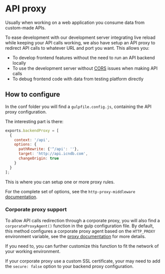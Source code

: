# API proxy

Usually when working on a web application you consume data from custom-made APIs.

To ease development with our development server integrating live reload while keeping your API calls working, we also
have setup an API proxy to redirect API calls to whatever URL and port you want. This allows you:

- To develop frontend features without the need to run an API backend locally
- To use the development server without [CORS](https://en.wikipedia.org/wiki/Cross-origin_resource_sharing) issues
  when making API calls
- To debug frontend code with data from testing platform directly

## How to configure

In the conf folder you will find a `gulpfile.config.js`, containing the API proxy configuration.

The interesting part is there:
```js
exports.backendProxy = [
  {
    context: '/api',
    options: {
      pathRewrite: {'^/api': ''},
      target: 'http://api.icndb.com',
      changeOrigin: true
    }
  }
];
```

This is where you can setup one or more proxy rules.

For the complete set of options, see the `http-proxy-middleware`
[documentation](https://github.com/chimurai/http-proxy-middleware/).

### Corporate proxy support

To allow API calls redirection through a corporate proxy, you will also find a `corporateProxyAgent()` function
in the gulp configuration file. By default, this method configures a corporate proxy agent based on the 
`HTTP_PROXY` environment variable, see the [proxy documentation](proxy.md) for more details.

If you need to, you can further customize this function to fit the network of your working environment.

If your corporate proxy use a custom SSL certificate, your may need to add the `secure: false` option to your
backend proxy configuration.
